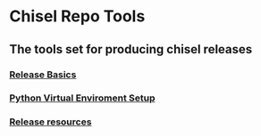 # Chisel Repo Tools
## The tools set for producing chisel releases

### [Release Basics](release_basics.md)

### [Python Virtual Enviroment Setup](python_venv_setup.md)

### [Release resources](resources.md)
